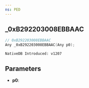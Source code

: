 ```yaml
---
ns: PED
---
```

## _0xB292203008EBBAAC

```c
// 0xB292203008EBBAAC
Any _0xB292203008EBBAAC(Any p0);
```

```
NativeDB Introduced: v1207
```

## Parameters
* **p0**:
